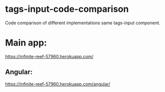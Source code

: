 # tags-input-code-comparison
Code comparison of different implementations same tags-input component.

# Main app:
https://infinite-reef-57960.herokuapp.com/


## Angular:
https://infinite-reef-57960.herokuapp.com/angular/
